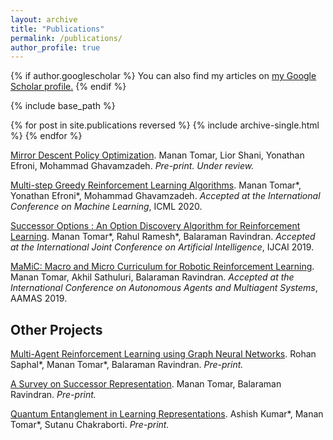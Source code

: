 ```yaml
---
layout: archive
title: "Publications"
permalink: /publications/
author_profile: true
---
```


{% if author.googlescholar %}
  You can also find my articles on <u><a href="{{author.googlescholar}}">my Google Scholar profile</a>.</u>
{% endif %}

{% include base_path %}

{% for post in site.publications reversed %}
  {% include archive-single.html %}
{% endfor %}

[Mirror Descent Policy Optimization](https://arxiv.org/abs/2005.09814.pdf). Manan Tomar, Lior Shani, Yonathan Efroni, Mohammad Ghavamzadeh. <em>Pre-print. Under review.</em>

[Multi-step Greedy Reinforcement Learning Algorithms](https://arxiv.org/abs/1910.02919.pdf). Manan Tomar\*, Yonathan Efroni\*, Mohammad Ghavamzadeh. <em>Accepted at the International Conference on Machine Learning</em>, ICML 2020.

[Successor Options : An Option Discovery Algorithm for Reinforcement Learning](https://arxiv.org/pdf/1905.05731.pdf). Manan Tomar\*, Rahul Ramesh\*, Balaraman Ravindran. <em>Accepted at the International Joint Conference on Artificial Intelligence</em>, IJCAI 2019.

[MaMiC: Macro and Micro Curriculum for Robotic Reinforcement Learning](https://arxiv.org/pdf/1905.07193.pdf). Manan Tomar, Akhil Sathuluri, Balaraman Ravindran. <em>Accepted at the International Conference on Autonomous Agents and Multiagent Systems</em>, AAMAS 2019.

## Other Projects

[Multi-Agent Reinforcement Learning using Graph Neural Networks](https://drive.google.com/file/d/1VBZl4GTlL-Hwl2iL8p-EJkE1gv3RVt3R/view?usp=sharing). Rohan Saphal\*, Manan Tomar\*, Balaraman Ravindran. <em>Pre-print.</em>

[A Survey on Successor Representation](https://drive.google.com/file/d/1RynGuSgBclTc7c-fJ2COtlHzybVvItWm/view?usp=sharing). Manan Tomar, Balaraman Ravindran. <em>Pre-print.</em>

[Quantum Entanglement in Learning Representations](https://drive.google.com/file/d/1ePTa7dO9l3oNAEQAIgWk_QAklN3XMVQ3/view?usp=sharing). Ashish Kumar\*, Manan Tomar\*, Sutanu Chakraborti. <em>Pre-print.</em>

